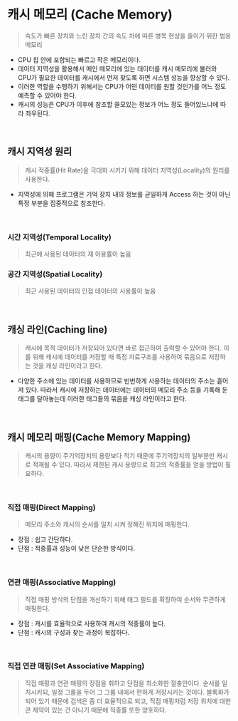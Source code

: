 # 캐시 메모리 (Cache Memory)

> 속도가 빠른 장치와 느린 장치 간의 속도 차에 따른 병목 현상을 줄이기 위한 범용 메모리

- CPU 칩 안에 포함되는 빠르고 작은 메모리이다.
- 데이터 지역성을 활용해서 메인 메모리에 있는 데이터를 캐시 메모리에 불러와 CPU가 필요한 데이터를 캐시에서 먼저 찾도록 하면 시스템 성능을 향상할 수 있다.
- 이러한 역할을 수행하기 위해서는 CPU가 어떤 데이터를 원할 것인가를 어느 정도 예측할 수 있어야 한다.
- 캐시의 성능은 CPU가 이후에 참조할 쓸모있는 정보가 어느 정도 들어있느냐에 따라 좌우된다.

</br>

## 캐시 지역성 원리

> 캐시 적중률(Hit Rate)을 극대화 시키기 위해 데이터 지역성(Locality)의 원리를 사용한다.

- 지역성에 의해 프로그램은 기억 장치 내의 정보를 균일하게 Access 하는 것이 아닌 특정 부분을 집중적으로 참조한다.

</br>

### 시간 지역성(Temporal Locality)

> 최근에 사용된 데이터의 재 이용률이 높음

### 공간 지역성(Spatial Locality)

> 최근 사용된 데이터의 인접 데이터의 사용률이 높음

</br>

## 캐싱 라인(Caching line)

> 캐시에 목적 데이터가 저장되어 있다면 바로 접근하여 출력할 수 있어야 한다. 이를 위해 캐시에 데이터를 저장할 때 특정 자료구조를 사용하여 묶음으로 저장하는 것을 캐싱 라인이라고 한다.

- 다양한 주소에 있는 데이터를 사용하므로 빈번하게 사용하는 데이터의 주소는 흩어져 있다. 따라서 캐시에 저장하는 데이터에는 데이터의 메모리 주소 등을 기록해 둔 태그를 달아놓는데 이러한 태그들의 묶음을 캐싱 라인이라고 한다.

</br>

## 캐시 메모리 매핑(Cache Memory Mapping)

> 캐시의 용량이 주기억장치의 용량보다 적기 때문에 주기억장치의 일부분만 캐시로 적재될 수 있다. 따라서 제한된 캐시 용량으로 최고의 적중률을 얻을 방법이 필요하다.

</br>

### 직접 매핑(Direct Mapping)

> 메모리 주소와 캐시의 순서를 일치 시켜 정해진 위치에 매핑한다.

- 장점 : 쉽고 간단하다.
- 단점 : 적중률과 성능이 낮은 단순한 방식이다.

</br>

### 연관 매핑(Associative Mapping)

> 직접 매핑 방식의 단점을 개선하기 위해 태그 필드를 확장하여 순서와 무관하게 매핑한다.

- 장점 : 캐시를 효율적으로 사용하여 캐시의 적중률이 높다.
- 단점 : 캐시의 구성과 찾는 과정이 복잡하다.

</br>

### 직접 연관 매핑(Set Associative Mapping)

> 직접 매핑과 연관 매핑의 장점을 취하고 단점을 최소화한 절충안이다. 순서를 일치시키되, 일정 그룹을 두어 그 그룹 내에서 편하게 저장시키는 것이다. 블록화가 되어 있기 때문에 검색은 좀 더 효율적으로 되고, 직접 매핑처럼 저장 위치에 대한 큰 제약이 있는 건 아니기 때문에 적중률 또한 양호하다.
